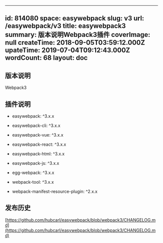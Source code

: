 
---
id: 814080
space: easywebpack
slug: v3
url: /easywebpack/v3
title: easywebpack3
summary: 版本说明Webpack3插件
coverImage: null
createTime: 2018-09-05T03:59:12.000Z 
upateTime: 2019-07-04T09:12:43.000Z
wordCount: 68
layout: doc
---

## 版本说明

Webpack3


## 插件说明

- easywebpack: ^3.x.x

- easywebpack-cli: ^3.x.x

- easywebpack-vue: ^3.x.x

- easywebpack-react: ^3.x.x

- easywebpack-html: ^3.x.x

- easywebpack-js: ^3.x.x

- egg-webpack: ^3.x.x

- webpack-tool: ^3.x.x

- webpack-manifest-resource-plugin: ^2.x.x



##  发布历史

[https://github.com/hubcarl/easywebpack/blob/webpack3/CHANGELOG.md](https://github.com/hubcarl/easywebpack/blob/webpack3/CHANGELOG.md)


  